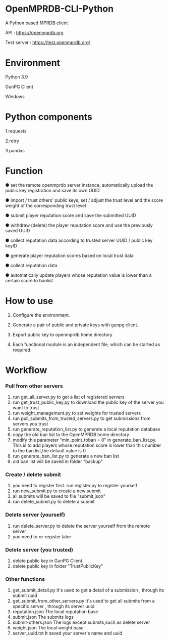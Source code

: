 # OpenMPRDB-CLI-Python

A Python based MPRDB client

API : https://openmprdb.org

Test server : https://test.openmprdb.org/


# Environment

Python 3.9

GunPG Client

Windows

# Python components

1.requests

2.retry

3.pandas


# Function

● set the remote openmprdb server instance, automatically upload the public key registration and save its own UUID

● import / trust others' public keys, set / adjust the trust level and the score weight of the corresponding trust level

● submit player reputation score and save the submitted UUID

● withdraw (delete) the player reputation score and use the previously saved UUID

● collect reputation data according to trusted server UUID / public key keyID

● generate player reputation scores based on local trust data

● collect reputation data

● automatically update players whose reputation value is lower than a certain score to banlist

# How to use

1. Configure the environment.

2. Generate a pair of public and private keys with gunpg client.

3. Export public key to openmprdb home directory

4. Each functional module is an independent file, which can be started as required.

# Workflow
### Pull from other servers
1. run get_all_server.py to get a list of registered servers 
2. run get_trust_public_key.py to download the public key of the server you want to trust
3. run weight_management.py to set weights for trusted servers
4. run pull_submits_from_trusted_servers.py to get submissions from servers you trust
5. run generate_reputation_list.py to generate a local reputation database
6. copy the old ban list to the OpenMPRDB home directory
7. modify this parameter "min_point_toban = 0" in generate_ban_list.py. This is to add players whose reputation score is lower than this number to the ban list,the default value is 0
8. run generate_ban_list.py to generate a new ban list
9. old ban list will be saved in folder "backup"

### Create / delete submit
1. you need to register first. run register.py to register yourself
2. run new_submit.py to create a new submit
3. all submits will be saved to file "submit,json"
4. run delete_submit.py to delete a submit

### Delete server (yourself)
1. run delete_server.py to delete the server yourself from the remote server
2. you need to re-register later

### Delete server (you trusted)
1. delete public key in GunPG Client
2. delete public key in folder "TrustPublicKey"

### Other functions
1. get_submit_detail.py It's used to get a detail of a submission , through its submit uuid
2. get_submit_from_other_servers.py It's used to get all submits from a specific server ,  through its server uuid
3. reputation.json The local reputation base
4. submit.json The submits logs
5. submit-others.json The logs except submits,such as delete server
6. weight.json The local weight base
7. server_uuid.txt It saved your server's name and uuid
